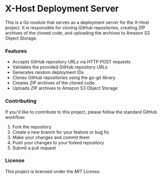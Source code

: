 # X-Host Deployment Server

This is a Go module that serves as a deployment server for the X-Host project. It is responsible for cloning GitHub repositories, creating ZIP archives of the cloned code, and uploading the archives to Amazon S3 Object Storage.

### Features

- Accepts GitHub repository URLs via HTTP POST requests
- Validates the provided GitHub repository URLs
- Generates random deployment IDs
- Clones GitHub repositories using the go-git library
- Creates ZIP archives of the cloned code
- Uploads ZIP archives to Amazon S3 Object Storage 

### Contributing

If you'd like to contribute to this project, please follow the standard GitHub workflow:

1. Fork the repository
2. Create a new branch for your feature or bug fix
3. Make your changes and commit them
4. Push your changes to your forked repository
5. Submit a pull request

### License

This project is licensed under the *MIT License*.